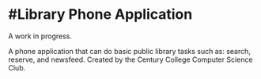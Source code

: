 #Library Phone Application
==========================

A work in progress.

A phone application that can do basic public library tasks such as: search, reserve, and newsfeed.
Created by the Century College Computer Science Club.

